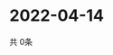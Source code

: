 # 2022-04-14
  共 0条

  <!-- BEGIN -->
  <!-- 最后更新时间Thu Apr 14 2022 19:05:15 GMT+0000 (Coordinated Universal Time) -->
  
  <!-- END -->
  
  